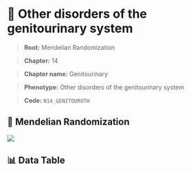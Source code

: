 # 🧪 Other disorders of the genitourinary system

> **Root:** Mendelian Randomization

> **Chapter:** 14  

> **Chapter name:** Genitourinary

> **Phenotype:** Other disorders of the genitourinary system  

> **Code:** `N14_GENITOUROTH`

## 🧬 Mendelian Randomization  

<img src="/MR/Figures/Forward/N14_GENITOUROTH.png"/>

## 📊 Data Table

<CsvTableMRF src="/MR/Data/Forward/N14_GENITOUROTH.csv"/>
